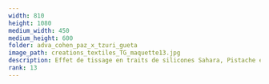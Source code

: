 ```yaml
---
width: 810
height: 1080
medium_width: 450
medium_height: 600
folder: adva_cohen_paz_x_tzuri_gueta
image_path: creations_textiles_TG_maquette13.jpg
description: Effet de tissage en traits de silicones Sahara, Pistache et Pastel sur dentelle
rank: 13
---
```

